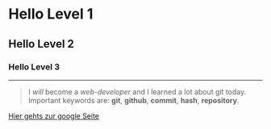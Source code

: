 # Hello Level 1
## Hello Level 2
### Hello Level 3
---
> I <i>will</i> become a *web-developer* and I learned a lot about git today. Important keywords are: **git**, **github**, **commit**, **hash**, **repository**.

[Hier gehts zur google Seite](https://www.google.de)
